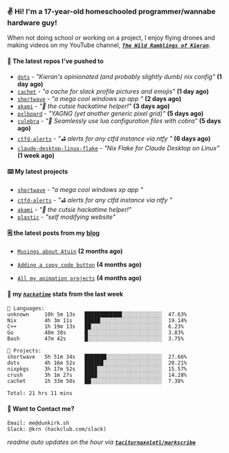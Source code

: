 ### ✌️ Hi! I'm a 17-year-old homeschooled programmer/wannabe hardware guy!

When not doing school or working on a project, I enjoy flying drones and making videos on my YouTube channel, [**_`The Wild Ramblings of Kieran`_**](https://youtube.com/@kieran.rambles).

#### 👷 The latest repos I've pushed to

- [`dots`](https://github.com/taciturnaxolotl/dots) - _"Kieran's opinionated (and probably slightly dumb) nix config"_ **(1 day ago)**
- [`cachet`](https://github.com/taciturnaxolotl/cachet) - _"a cache for slack profile pictures and emojis"_ **(1 day ago)**
- [`shortwave`](https://github.com/taciturnaxolotl/shortwave) - _"a mega cool windows xp app "_ **(2 days ago)**
- [`akami`](https://github.com/taciturnaxolotl/akami) - _"🌷 the cutsie hackatime helper!"_ **(3 days ago)**
- [`pxlboard`](https://github.com/taciturnaxolotl/pxlboard) - _"YAGNG (yet another generic pixel grid)"_ **(5 days ago)**
- [`culebra`](https://github.com/Fuabioo/culebra) - _"🐍 Seamlessly use lua configuration files with cobra"_ **(5 days ago)**
- [`ctfd-alerts`](https://github.com/taciturnaxolotl/ctfd-alerts) - _"⛳ alerts for any ctfd instance via ntfy "_ **(6 days ago)**
- [`claude-desktop-linux-flake`](https://github.com/k3d3/claude-desktop-linux-flake) - _"Nix Flake for Claude Desktop on Linux"_ **(1 week ago)**

#### ⌨️ My latest projects

- [`shortwave`](https://github.com/taciturnaxolotl/shortwave) - _"a mega cool windows xp app "_
- [`ctfd-alerts`](https://github.com/taciturnaxolotl/ctfd-alerts) - _"⛳ alerts for any ctfd instance via ntfy "_
- [`akami`](https://github.com/taciturnaxolotl/akami) - _"🌷 the cutsie hackatime helper!"_
- [`plastic`](https://github.com/taciturnaxolotl/plastic) - _"self modifying website"_

#### 🗒️ the latest posts from my [blog](https://dunkirk.sh)

- [`Musings about Atuin`](https://dunkirk.sh/blog/atuin/) **(2 months ago)**

- [`Adding a copy code button`](https://dunkirk.sh/blog/adding-a-copy-button/) **(4 months ago)**

- [`All my animation projects`](https://dunkirk.sh/blog/my-animations/) **(4 months ago)**



#### 📡 my [_`hackatime`_](https://waka.hackclub.com) stats from the last week

```text
💾 Languages:
unknown     10h 5m 13s   ████████████░░░░░░░░░░░░░  47.63%
Nix         4h 3m 11s    █████░░░░░░░░░░░░░░░░░░░░  19.14%
C++         1h 19m 13s   ██░░░░░░░░░░░░░░░░░░░░░░░  6.23%
Go          48m 38s      █░░░░░░░░░░░░░░░░░░░░░░░░  3.83%
Bash        47m 42s      █░░░░░░░░░░░░░░░░░░░░░░░░  3.75%

💼 Projects:
shortwave   5h 51m 34s   ███████░░░░░░░░░░░░░░░░░░  27.66%
dots        4h 16m 52s   ██████░░░░░░░░░░░░░░░░░░░  20.21%
nixpkgs     3h 17m 52s   ████░░░░░░░░░░░░░░░░░░░░░  15.57%
crush       3h 1m 27s    ████░░░░░░░░░░░░░░░░░░░░░  14.28%
cachet      1h 33m 50s   ██░░░░░░░░░░░░░░░░░░░░░░░  7.38%

Total: 21 hrs 11 mins
```

#### 📮 Want to Contact me?

```text
Email: me@dunkirk.sh
Slack: @krn (hackclub.com/slack)
```

_readme auto updates on the hour via [**`taciturnaxolotl/markscribe`**](https://github.com/taciturnaxolotl/markscribe)_
